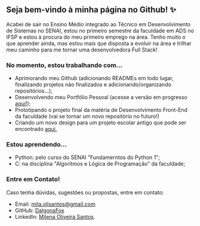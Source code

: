 ## Seja bem-vindo à minha página no Github! ✨

Acabei de sair no Ensino Médio integrado ao Técnico em Desenvolvimento de Sistemas no SENAI, estou no primeiro semestre da faculdade em ADS no IFSP e estou à procura do meu primeiro emprego na área. Tenho muito o que aprender ainda, mas estou mais que disposta a evoluir na área e trilhar meu caminho para me tornar uma desenvolvedora Full Stack!

### No momento, estou trabalhando com...
- Aprimorando meu Github (adicionando READMEs em todo lugar, finalizando projetos não finalizados e adicionando/organizando repositórios...);
- Desenvolvendo meu Portfólio Pessoal (acesse a versão em progresso [aqui!](https://portfoliomilenaosantos.onrender.com/));
- Prototipando o projeto final da matéria de Desenvolvimento Front-End da faculdade (vai se tornar um novo repositório no futuro!)
- Criando um novo design para um projeto escolar antigo que pode ser encontrado [aqui.](https://dalgonafox.github.io/SENAI/projetos/divisaocelular/)

### Estou aprendendo...
- Python: pelo curso do SENAI "Fundamerntos do Python 1";
- C: na disciplina "Algoritmos e Lógica de Programação" da faculdade;


### Entre em Contato!
Caso tenha dúvidas, sugestões ou propostas, entre em contato:
- Email: mila.olisantos@gmail.com
- GitHub: [DalgonaFox](https://github.com/DalgonaFox)
- LinkedIn: [Milena Oliveira Santos](https://www.linkedin.com/in/milena-oliveira-santos-432611278/).
<!--
**DalgonaFox/dalgonafox** is a ✨ _special_ ✨ repository because its `README.md` (this file) appears on your GitHub profile.

Here are some ideas to get you started:

- 🔭 I’m currently working on ...
- 🌱 I’m currently learning ...
- 👯 I’m looking to collaborate on ...
- 🤔 I’m looking for help with ...
- 💬 Ask me about ...
- 📫 How to reach me: ...
- 😄 Pronouns: ...
- ⚡ Fun fact: ...
-->
